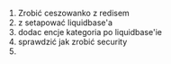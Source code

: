 1. Zrobić ceszowanko z redisem
2. z setapować liquidbase'a
3. dodac encje kategoria po liquidbase'ie
4. sprawdzić jak zrobić security
5. 